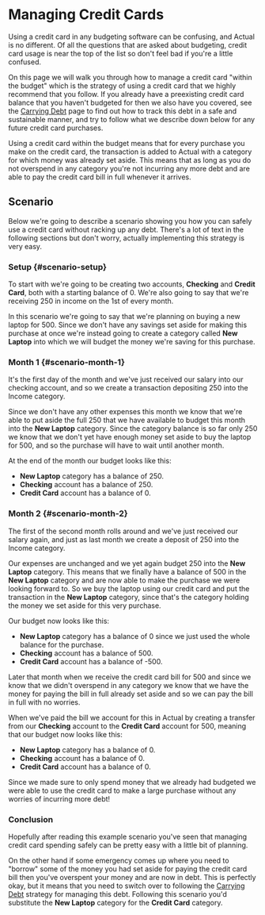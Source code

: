# Managing Credit Cards

Using a credit card in any budgeting software can be confusing, and Actual is no different. Of all the questions that are asked about budgeting, credit card usage is near the top of the list so don't feel bad if you're a little confused.

On this page we will walk you through how to manage a credit card "within the budget" which is the strategy of using a credit card that we highly recommend that you follow. If you already have a preexisting credit card balance that you haven't budgeted for then we also have you covered, see the [Carrying Debt](./carrying-debt.md) page to find out how to track this debt in a safe and sustainable manner, and try to follow what we describe down below for any future credit card purchases.

Using a credit card within the budget means that for every purchase you make on the credit card, the transaction is added to Actual with a category for which money was already set aside. This means that as long as you do not overspend in any category you're not incurring any more debt and are able to pay the credit card bill in full whenever it arrives.


## Scenario

Below we're going to describe a scenario showing you how you can safely use a credit card without racking up any debt. There's a lot of text in the following sections but don't worry, actually implementing this strategy is very easy.


### Setup {#scenario-setup}

To start with we're going to be creating two accounts, **Checking** and **Credit Card**, both with a starting balance of 0. We're also going to say that we're receiving 250 in income on the 1st of every month.

In this scenario we're going to say that we're planning on buying a new laptop for 500. Since we don't have any savings set aside for making this purchase at once we're instead going to create a category called **New Laptop** into which we will budget the money we're saving for this purchase.


### Month 1 {#scenario-month-1}

It's the first day of the month and we've just received our salary into our checking account, and so we create a transaction depositing 250 into the Income category.

Since we don't have any other expenses this month we know that we're able to put aside the full 250 that we have available to budget this month into the **New Laptop** category. Since the category balance is so far only 250 we know that we don't yet have enough money set aside to buy the laptop for 500, and so the purchase will have to wait until another month.

At the end of the month our budget looks like this:
- **New Laptop** category has a balance of 250.
- **Checking** account has a balance of 250.
- **Credit Card** account has a balance of 0.


### Month 2 {#scenario-month-2}

The first of the second month rolls around and we've just received our salary again, and just as last month we create a deposit of 250 into the Income category.

Our expenses are unchanged and we yet again budget 250 into the **New Laptop** category. This means that we finally have a balance of 500 in the **New Laptop** category and are now able to make the purchase we were looking forward to. So we buy the laptop using our credit card and put the transaction in the **New Laptop** category, since that's the category holding the money we set aside for this very purchase.

Our budget now looks like this:
- **New Laptop** category has a balance of 0 since we just used the whole balance for the purchase.
- **Checking** account has a balance of 500.
- **Credit Card** account has a balance of -500.

Later that month when we receive the credit card bill for 500 and since we know that we didn't overspend in any category we know that we have the money for paying the bill in full already set aside and so we can pay the bill in full with no worries.

When we've paid the bill we account for this in Actual by creating a transfer from our **Checking** account to the **Credit Card** account for 500, meaning that our budget now looks like this:
- **New Laptop** category has a balance of 0.
- **Checking** account has a balance of 0.
- **Credit Card** account has a balance of 0.

Since we made sure to only spend money that we already had budgeted we were able to use the credit card to make a large purchase without any worries of incurring more debt!


### Conclusion

Hopefully after reading this example scenario you've seen that managing credit card spending safely can be pretty easy with a little bit of planning.

On the other hand if some emergency comes up where you need to "borrow" some of the money you had set aside for paying the credit card bill then you've overspent your money and are now in debt. This is perfectly okay, but it means that you need to switch over to following the [Carrying Debt](./carrying-debt.md) strategy for managing this debt. Following this scenario you'd substitute the **New Laptop** category for the **Credit Card** category.
